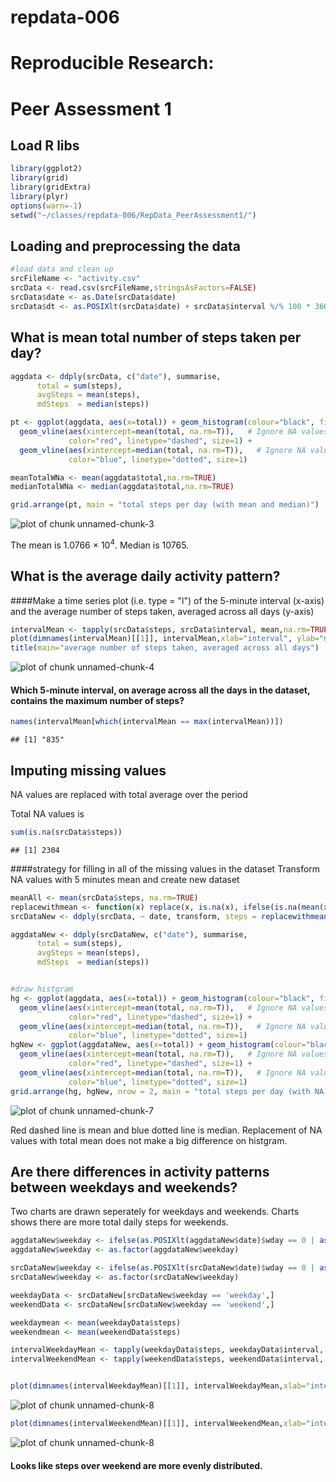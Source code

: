 # repdata-006

# Reproducible Research:  
# Peer Assessment 1
    
## Load R libs


```r
library(ggplot2)
library(grid)
library(gridExtra)
library(plyr)
options(warn=-1)
setwd("~/classes/repdata-006/RepData_PeerAssessment1/")
```

## Loading and preprocessing the data

```r
#load data and clean up
srcFileName <- "activity.csv"
srcData <- read.csv(srcFileName,stringsAsFactors=FALSE)
srcData$date <- as.Date(srcData$date)
srcData$dt <- as.POSIXlt(srcData$date) + srcData$interval %/% 100 * 3600 + srcData$interval %% 100 * 60
```


## What is mean total number of steps taken per day?


```r
aggdata <- ddply(srcData, c("date"), summarise,
      total = sum(steps),
      avgSteps = mean(steps),
      mdSteps  = median(steps))

pt <- ggplot(aggdata, aes(x=total)) + geom_histogram(colour="black", fill="white", binwidth = 700) +
  geom_vline(aes(xintercept=mean(total, na.rm=T)),   # Ignore NA values for mean
             color="red", linetype="dashed", size=1) +
  geom_vline(aes(xintercept=median(total, na.rm=T)),   # Ignore NA values for mean
             color="blue", linetype="dotted", size=1)    

meanTotalWNa <- mean(aggdata$total,na.rm=TRUE)
medianTotalWNa <- median(aggdata$total,na.rm=TRUE)

grid.arrange(pt, main = "total steps per day (with mean and median)")
```

![plot of chunk unnamed-chunk-3](./PA1_template_files/figure-html/unnamed-chunk-3.png) 

The mean is 1.0766 &times; 10<sup>4</sup>. Median is 10765.


## What is the average daily activity pattern?

####Make a time series plot (i.e. type = "l") of the 5-minute interval (x-axis) and the average number of steps taken, averaged across all days (y-axis)


```r
intervalMean <- tapply(srcData$steps, srcData$interval, mean,na.rm=TRUE)
plot(dimnames(intervalMean)[[1]], intervalMean,xlab="interval", ylab="mean across all days", type="l")
title(main="average number of steps taken, averaged across all days")
```

![plot of chunk unnamed-chunk-4](./PA1_template_files/figure-html/unnamed-chunk-4.png) 


#### Which 5-minute interval, on average across all the days in the dataset, contains the maximum number of steps?

```r
names(intervalMean[which(intervalMean == max(intervalMean))])
```

```
## [1] "835"
```

## Imputing missing values

NA values are replaced with total average over the period
  
Total NA values is

```r
sum(is.na(srcData$steps))
```

```
## [1] 2304
```

####strategy for filling in all of the missing values in the dataset
Transform NA values with 5 minutes mean and create new dataset


```r
meanAll <- mean(srcData$steps, na.rm=TRUE)
replacewithmean <- function(x) replace(x, is.na(x), ifelse(is.na(mean(x, na.rm = TRUE)), meanAll, mean(x, na.rm = TRUE)))              
srcDataNew <- ddply(srcData, ~ date, transform, steps = replacewithmean(steps))

aggdataNew <- ddply(srcDataNew, c("date"), summarise,
      total = sum(steps),
      avgSteps = mean(steps),
      mdSteps  = median(steps))


#draw histgram
hg <- ggplot(aggdata, aes(x=total)) + geom_histogram(colour="black", fill="white", binwidth = 700)+
  geom_vline(aes(xintercept=mean(total, na.rm=T)),   # Ignore NA values for mean
             color="red", linetype="dashed", size=1) +
  geom_vline(aes(xintercept=median(total, na.rm=T)),   # Ignore NA values for mean
             color="blue", linetype="dotted", size=1)    
hgNew <- ggplot(aggdataNew, aes(x=total)) + geom_histogram(colour="black", fill="white", binwidth = 700)+
  geom_vline(aes(xintercept=mean(total, na.rm=T)),   # Ignore NA values for mean
             color="red", linetype="dashed", size=1) +
  geom_vline(aes(xintercept=median(total, na.rm=T)),   # Ignore NA values for mean
             color="blue", linetype="dotted", size=1)    
grid.arrange(hg, hgNew, nrow = 2, main = "total steps per day (with NA) vs. (NA replaced)")
```

![plot of chunk unnamed-chunk-7](./PA1_template_files/figure-html/unnamed-chunk-7.png) 

Red dashed line is mean and blue dotted line is median. Replacement of NA values with total mean does not make a big difference on histgram.

## Are there differences in activity patterns between weekdays and weekends?

Two charts are drawn seperately for weekdays and weekends. Charts shows there are more total daily steps for weekends.


```r
aggdataNew$weekday <- ifelse(as.POSIXlt(aggdataNew$date)$wday == 0 | as.POSIXlt(aggdataNew$date)$wday == 6, 'weekend', 'weekday')
aggdataNew$weekday <- as.factor(aggdataNew$weekday)

srcDataNew$weekday <- ifelse(as.POSIXlt(srcDataNew$date)$wday == 0 | as.POSIXlt(srcDataNew$date)$wday == 6, 'weekend', 'weekday')
srcDataNew$weekday <- as.factor(srcDataNew$weekday)

weekdayData <- srcDataNew[srcDataNew$weekday == 'weekday',]
weekendData <- srcDataNew[srcDataNew$weekday == 'weekend',]

weekdaymean <- mean(weekdayData$steps)
weekendmean <- mean(weekendData$steps)

intervalWeekdayMean <- tapply(weekdayData$steps, weekdayData$interval, mean,na.rm=TRUE)
intervalWeekendMean <- tapply(weekendData$steps, weekendData$interval, mean,na.rm=TRUE)


plot(dimnames(intervalWeekdayMean)[[1]], intervalWeekdayMean,xlab="interval", ylab="mean across all week days", type="l")
```

![plot of chunk unnamed-chunk-8](./PA1_template_files/figure-html/unnamed-chunk-81.png) 

```r
plot(dimnames(intervalWeekendMean)[[1]], intervalWeekendMean,xlab="interval", ylab="mean across all weekend days", type="l")
```

![plot of chunk unnamed-chunk-8](./PA1_template_files/figure-html/unnamed-chunk-82.png) 

#### Looks like steps over weekend are more evenly distributed.
